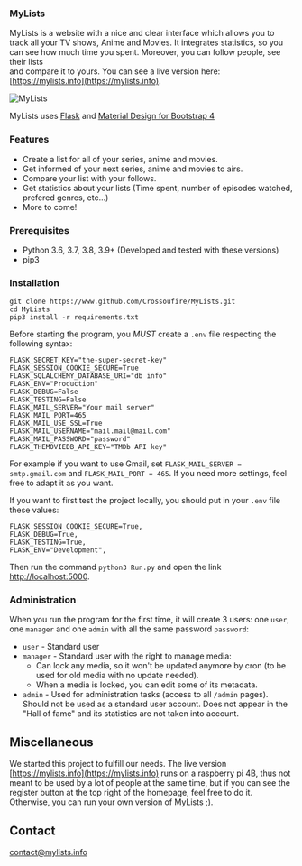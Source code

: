 ### MyLists

MyLists is a website with a nice and clear interface which allows you to track all your TV shows, Anime and Movies. 
It integrates statistics, so you can see how much time you spent. Moreover, you can follow people, see their lists  
and compare it to yours. You can see a live version here: [https://mylists.info](https://mylists.info).

![MyLists](https://raw.githubusercontent.com/Crossoufire/MyLists/master/MyLists/static/img/home2.jpg)

MyLists uses [Flask](http://flask.pocoo.org/) and [Material Design for Bootstrap 4](https://mdbootstrap.com/)

### Features

* Create a list for all of your series, anime and movies.
* Get informed of your next series, anime and movies to airs.
* Compare your list with your follows.
* Get statistics about your lists (Time spent, number of episodes watched, prefered genres, etc...)
* More to come!

### Prerequisites

* Python 3.6, 3.7, 3.8, 3.9+ (Developed and tested with these versions)
* pip3

### Installation

```
git clone https://www.github.com/Crossoufire/MyLists.git
cd MyLists
pip3 install -r requirements.txt
```

Before starting the program, you *MUST* create a `.env` file respecting the following syntax:

```
FLASK_SECRET_KEY="the-super-secret-key"
FLASK_SESSION_COOKIE_SECURE=True
FLASK_SQLALCHEMY_DATABASE_URI="db info"
FLASK_ENV="Production"
FLASK_DEBUG=False
FLASK_TESTING=False
FLASK_MAIL_SERVER="Your mail server"
FLASK_MAIL_PORT=465
FLASK_MAIL_USE_SSL=True
FLASK_MAIL_USERNAME="mail.mail@mail.com"
FLASK_MAIL_PASSWORD="password"
FLASK_THEMOVIEDB_API_KEY="TMDb API key"
```

For example if you want to use Gmail, set `FLASK_MAIL_SERVER = smtp.gmail.com` and `FLASK_MAIL_PORT = 465`. 
If you need more settings, feel free to adapt it as you want.

If you want to first test the project locally, you should put in your `.env` file these values:
```
FLASK_SESSION_COOKIE_SECURE=True,  
FLASK_DEBUG=True,
FLASK_TESTING=True,
FLASK_ENV="Development",
```

Then run the command `python3 Run.py` and open the link [http://localhost:5000](http://localhost:5000).

### Administration

When you run the program for the first time, it will create 3 users: one `user`, one `manager` and one `admin` with 
all the same password `password`:

* `user` - Standard user
* `manager` - Standard user with the right to manage media:
    * Can lock any media, so it won't be updated anymore by cron (to be used for old media with no update needed).
    * When a media is locked, you can edit some of its metadata.
* `admin` - Used for administration tasks (access to all `/admin` pages). Should not be used as a standard user account.
Does not appear in the "Hall of fame" and its statistics are not taken into account.

## Miscellaneous

We started this project to fulfill our needs. The live version [https://mylists.info](https://mylists.info) runs on a 
raspberry pi 4B, thus not meant to be used by a lot of people at the same time, but if you can see the register button 
at the top right of the homepage, feel free to do it. Otherwise, you can run your own version of MyLists ;).

## Contact

<contact@mylists.info>
